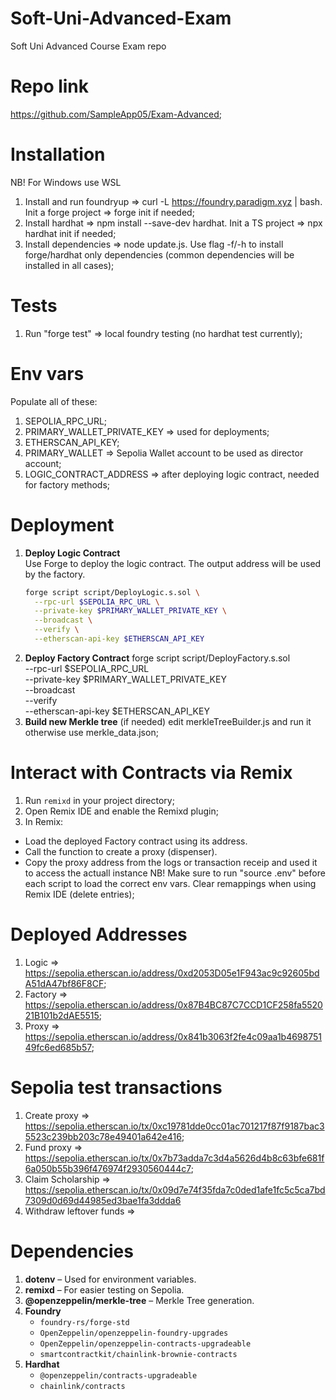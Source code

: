 # Soft-Uni-Advanced-Exam

Soft Uni Advanced Course Exam repo

# Repo link

https://github.com/SampleApp05/Exam-Advanced;

# Installation

NB! For Windows use WSL

1. Install and run foundryup => curl -L https://foundry.paradigm.xyz | bash. Init a forge project => forge init if needed;
2. Install hardhat => npm install --save-dev hardhat. Init a TS project => npx hardhat init if needed;
3. Install dependencies => node update.js. Use flag -f/-h to install forge/hardhat only dependencies (common dependencies will be installed in all cases);

# Tests

1. Run "forge test" => local foundry testing (no hardhat test currently);

# Env vars

Populate all of these:

1. SEPOLIA_RPC_URL;
2. PRIMARY_WALLET_PRIVATE_KEY => used for deployments;
3. ETHERSCAN_API_KEY;
4. PRIMARY_WALLET => Sepolia Wallet account to be used as director account;
5. LOGIC_CONTRACT_ADDRESS => after deploying logic contract, needed for factory methods;

# Deployment

1. **Deploy Logic Contract**  
   Use Forge to deploy the logic contract. The output address will be used by the factory.
   ```bash
   forge script script/DeployLogic.s.sol \
     --rpc-url $SEPOLIA_RPC_URL \
     --private-key $PRIMARY_WALLET_PRIVATE_KEY \
     --broadcast \
     --verify \
     --etherscan-api-key $ETHERSCAN_API_KEY
   ```
2. **Deploy Factory Contract**
   forge script script/DeployFactory.s.sol \
    --rpc-url $SEPOLIA_RPC_URL \
    --private-key $PRIMARY_WALLET_PRIVATE_KEY \
    --broadcast \
    --verify \
    --etherscan-api-key $ETHERSCAN_API_KEY
3. **Build new Merkle tree** (if needed)
   edit merkleTreeBuilder.js and run it otherwise use merkle_data.json;

# Interact with Contracts via Remix

1. Run `remixd` in your project directory;
2. Open Remix IDE and enable the Remixd plugin;
3. In Remix:

- Load the deployed Factory contract using its address.
- Call the function to create a proxy (dispenser).
- Copy the proxy address from the logs or transaction receip and used it to access the actuall instance
  NB! Make sure to run "source .env" before each script to load the correct env vars. Clear remappings when using Remix IDE (delete entries);

# Deployed Addresses

1. Logic => https://sepolia.etherscan.io/address/0xd2053D05e1F943ac9c92605bdA51dA47bf86F8CF;
2. Factory => https://sepolia.etherscan.io/address/0x87B4BC87C7CCD1CF258fa552021B101b2dAE5515;
3. Proxy => https://sepolia.etherscan.io/address/0x841b3063f2fe4c09aa1b469875149fc6ed685b57;

# Sepolia test transactions

1. Create proxy => https://sepolia.etherscan.io/tx/0xc19781dde0cc01ac701217f87f9187bac35523c239bb203c78e49401a642e416;
2. Fund proxy => https://sepolia.etherscan.io/tx/0x7b73adda7c3d4a5626d4b8c63bfe681f6a050b55b396f476974f2930560444c7;
3. Claim Scholarship => https://sepolia.etherscan.io/tx/0x09d7e74f35fda7c0ded1afe1fc5c5ca7bd7309d0d69d44985ed3bae1fa3ddda6
4. Withdraw leftover funds =>

# Dependencies

1. **dotenv** – Used for environment variables.
2. **remixd** – For easier testing on Sepolia.
3. **@openzeppelin/merkle-tree** – Merkle Tree generation.
4. **Foundry**
   - `foundry-rs/forge-std`
   - `OpenZeppelin/openzeppelin-foundry-upgrades`
   - `OpenZeppelin/openzeppelin-contracts-upgradeable`
   - `smartcontractkit/chainlink-brownie-contracts`
5. **Hardhat**
   - `@openzeppelin/contracts-upgradeable`
   - `chainlink/contracts`

